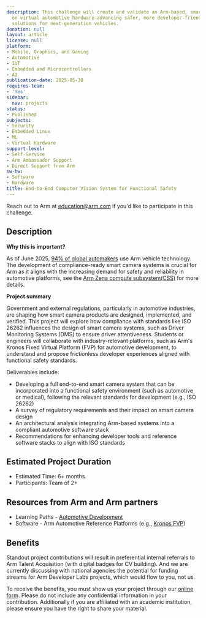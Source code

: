 ```yaml
---
description: This challenge will create and validate an Arm-based, smart camera pipeline
  on virtual automotive hardware—advancing safer, more developer-friendly driver-monitoring
  solutions for next-generation vehicles.
donation: null
layout: article
license: null
platform:
- Mobile, Graphics, and Gaming
- Automotive
- IoT
- Embedded and Microcontrollers
- AI
publication-date: 2025-05-30
requires-team:
- 'Yes'
sidebar:
  nav: projects
status:
- Published
subjects:
- Security
- Embedded Linux
- ML
- Virtual Hardware
support-level:
- Self-Service
- Arm Ambassador Support
- Direct Support from Arm
sw-hw:
- Software
- Hardware
title: End-to-End Computer Vision System for Functional Safety
---
```


Reach out to Arm at [education@arm.com](mailto:education@arm.com) if you'd like to participate in this challenge.


## Description  

**Why this is important?**

As of June 2025, [94% of global automakers](https://newsroom.arm.com/blog/arm-zena-css-ai-defined-vehicle-compute-platform) use Arm vehicle technology. The development of compliance-ready smart camera systems is crucial for Arm as it aligns with the increasing demand for safety and reliability in automotive platforms, see the [Arm Zena compute subsystem(CSS)](https://www.arm.com/products/automotive/compute-subsystems/zena) for more details. 

**Project summary**

Government and external regulations, particularly in automotive industries, are shaping how smart camera products are designed, implemented, and verified. This project will explore how compliance with standards like ISO 26262 influences the design of smart camera systems, such as Driver Monitoring Systems (DMS) to ensure driver attentiveness. Students or engineers will collaborate with industry-relevant platforms, such as Arm's Kronos Fixed Virtual Platform (FVP) for automotive development, to understand and propose frictionless developer experiences aligned with functional safety standards.

Deliverables include:
- Developing a full end-to-end smart camera system that can be incorporated into a functional safety environment (such as automotive or medical), following the relevant standards for development (e.g., ISO 26262)
- A survey of regulatory requirements and their impact on smart camera design
- An architectural analysis integrating Arm-based systems into a compliant automotive software stack
- Recommendations for enhancing developer tools and reference software stacks to align with ISO standards

## Estimated Project Duration  
- Estimated Time: 6+ months  
- Participants: Team of 2+

## Resources from Arm and Arm partners
- Learning Paths - [Automotive Development](https://www.arm.com/resources/learning-paths/automotive)   
- Software - Arm Automotive Reference Platforms (e.g., [Kronos FVP](https://arm-auto-solutions.docs.arm.com/en/v1.0/overview.html))  

## Benefits 

Standout project contributions will result in preferential internal referrals to Arm Talent Acquisition (with digital badges for CV building).  And we are currently discussing with national agencies the potential for funding streams for Arm Developer Labs projects, which would flow to you, not us.

To receive the benefits, you must show us your project through our [online form](https://forms.office.com/e/VZnJQLeRhD). Please do not include any confidential information in your contribution. Additionally if you are affiliated with an academic institution, please ensure you have the right to share your material.